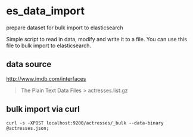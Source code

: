 es_data_import
==============

prepare dataset for bulk import to elasticsearch


Simple script to read in data, modify and write it to a file.
You can use this file to bulk import to elasticsearch.

data source
-----------
http://www.imdb.com/interfaces

> The Plain Text Data Files > actresses.list.gz


bulk import via curl
--------------------

    curl -s -XPOST localhost:9200/actresses/_bulk --data-binary @actresses.json;
